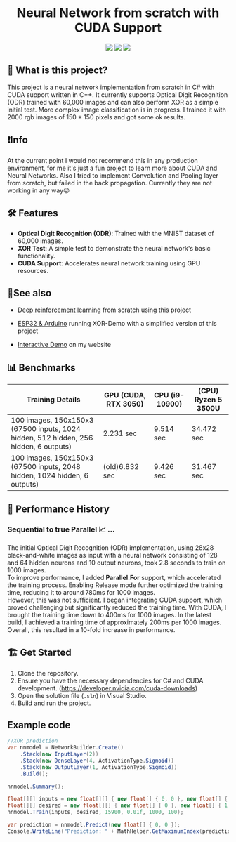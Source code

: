 <!--
<p align="center">
    <img src="path_to_your_logo" height="150px" width="auto" alt="Neural Network Logo">
</p>
-->

<h1 align="center">Neural Network from scratch with CUDA Support</h1>
<div align="center">
    <img src="https://img.shields.io/github/stars/FrozenAssassine/NeuralNetwork-FromScratch?style=flat"/>
    <img src="https://img.shields.io/github/issues-pr/FrozenAssassine/NeuralNetwork-FromScratch?style=flat"/>
    <img src="https://img.shields.io/github/repo-size/FrozenAssassine/NeuralNetwork-FromScratch?style=flat"/>
</div>

## 🤔 What is this project?
This project is a neural network implementation from scratch in C# with CUDA support written in C++. It currently supports Optical Digit Recognition (ODR) trained with 60,000 images and can also perform XOR as a simple initial test.
More complex image classification is in progress. I trained it with 2000 rgb images of 150 * 150 pixels and got some ok results.

## ❗Info
At the current point I would not recommend this in any production environment, for me it's just a fun project to learn more about CUDA and Neural Networks.
Also I tried to implement Convolution and Pooling layer from scratch, but failed in the back propagation. Currently they are not working in any way😢


## 🛠️ Features
- **Optical Digit Recognition (ODR)**: Trained with the MNIST dataset of 60,000 images.
- **XOR Test**: A simple test to demonstrate the neural network's basic functionality.
- **CUDA Support**: Accelerates neural network training using GPU resources.

## 📎See also 
- [Deep reinforcement learning](https://github.com/FrozenAssassine/DeepReinforcementLearning) from scratch using this project
- [ESP32 & Arduino](https://github.com/FrozenAssassine/NeuralNetwork-Arduino) running XOR-Demo with a simplified version of this project

- [Interactive Demo](https://frozenassassine.de/nn/xor?ref=github) on my website

## 📊 Benchmarks
| Training Details | GPU (CUDA, RTX 3050) | CPU (i9-10900) | (CPU) Ryzen 5 3500U |
|------------------|----------------------|----------------|----------------|
| 100 images, 150x150x3 (67500 inputs, 1024 hidden, 512 hidden, 256 hidden, 6 outputs) | 2.231 sec | 9.514 sec | 34.472 sec
| 100 images, 150x150x3 (67500 inputs, 2048 hidden, 1024 hidden, 6 outputs) | (old)6.832 sec | 9.426 sec | 31.467 sec

## 🚀 Performance History
### Sequential to true Parallel 📈 ...

The initial Optical Digit Recognition (ODR) implementation, using 28x28 black-and-white images as input with a neural network consisting of 128 and 64 hidden neurons and 10 output neurons, took 2.8 seconds to train on 1000 images.  
To improve performance, I added **Parallel.For** support, which accelerated the training process. Enabling Release mode further optimized the training time, reducing it to around 780ms for 1000 images.   
However, this was not sufficient. I began integrating CUDA support, which proved challenging but significantly reduced the training time. With CUDA, I brought the training time down to 400ms for 1000 images. In the latest build, I achieved a training time of approximately 200ms per 1000 images.   
Overall, this resulted in a 10-fold increase in performance.


## 🏗️ Get Started
1. Clone the repository.
2. Ensure you have the necessary dependencies for C# and CUDA development.
   (https://developer.nvidia.com/cuda-downloads)
4. Open the solution file (`.sln`) in Visual Studio.
5. Build and run the project.

## Example code
```cs
//XOR prediction
var nnmodel = NetworkBuilder.Create()
    .Stack(new InputLayer(2))
    .Stack(new DenseLayer(4, ActivationType.Sigmoid))
    .Stack(new OutputLayer(1, ActivationType.Sigmoid))
    .Build();

nnmodel.Summary();

float[][] inputs = new float[][] { new float[] { 0, 0 }, new float[] { 0, 1 }, new float[] { 1, 0 }, new float[] { 1, 1 } };
float[][] desired = new float[][] { new float[] { 0 }, new float[] { 1 }, new float[] { 1 }, new float[] { 0 } };
nnmodel.Train(inputs, desired, 15900, 0.01f, 1000, 100);

var prediction = nnmodel.Predict(new float[] { 0, 0 });
Console.WriteLine("Prediction: " + MathHelper.GetMaximumIndex(prediction));
```
